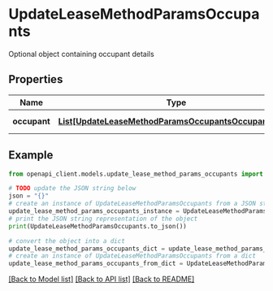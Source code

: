 # UpdateLeaseMethodParamsOccupants

Optional object containing occupant details

## Properties

Name | Type | Description | Notes
------------ | ------------- | ------------- | -------------
**occupant** | [**List[UpdateLeaseMethodParamsOccupantsOccupantInner]**](UpdateLeaseMethodParamsOccupantsOccupantInner.md) | List of occupants | [optional] 

## Example

```python
from openapi_client.models.update_lease_method_params_occupants import UpdateLeaseMethodParamsOccupants

# TODO update the JSON string below
json = "{}"
# create an instance of UpdateLeaseMethodParamsOccupants from a JSON string
update_lease_method_params_occupants_instance = UpdateLeaseMethodParamsOccupants.from_json(json)
# print the JSON string representation of the object
print(UpdateLeaseMethodParamsOccupants.to_json())

# convert the object into a dict
update_lease_method_params_occupants_dict = update_lease_method_params_occupants_instance.to_dict()
# create an instance of UpdateLeaseMethodParamsOccupants from a dict
update_lease_method_params_occupants_from_dict = UpdateLeaseMethodParamsOccupants.from_dict(update_lease_method_params_occupants_dict)
```
[[Back to Model list]](../README.md#documentation-for-models) [[Back to API list]](../README.md#documentation-for-api-endpoints) [[Back to README]](../README.md)


